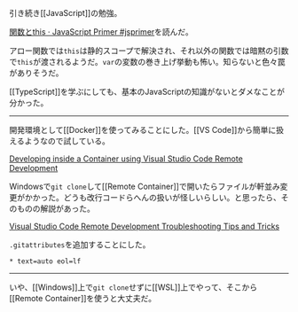 引き続き[[JavaScript]]の勉強。

[関数とthis · JavaScript Primer #jsprimer](https://jsprimer.net/basic/function-this/)を読んだ。

アロー関数では`this`は静的スコープで解決され、それ以外の関数では暗黙の引数で`this`が渡されるようだ。`var`の変数の巻き上げ挙動も怖い。知らないと色々罠がありそうだ。

[[TypeScript]]を学ぶにしても、基本のJavaScriptの知識がないとダメなことが分かった。

---

開発環境として[[Docker]]を使ってみることにした。[[VS Code]]から簡単に扱えるようなので試している。

[Developing inside a Container using Visual Studio Code Remote Development](https://code.visualstudio.com/docs/remote/containers)

Windowsで`git clone`して[[Remote Container]]で開いたらファイルが軒並み変更がかかった。どうも改行コードらへんの扱いが怪しいらしい。と思ったら、そのものの解説があった。

[Visual Studio Code Remote Development Troubleshooting Tips and Tricks](https://code.visualstudio.com/docs/remote/troubleshooting#_resolving-git-line-ending-issues-in-containers-resulting-in-many-modified-files)

`.gitattributes`を追加することにした。

```gitattributes
* text=auto eol=lf
```

---

いや、[[Windows]]上で`git clone`せずに[[WSL]]上でやって、そこから[[Remote Container]]を使うと大丈夫だ。
